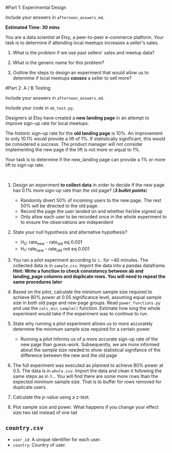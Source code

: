 #Part 1: Experimental Design

Include your answers in ``afternoon_answers.md``.

**Estimated Time: 30 mins**

You are a data scientist at Etsy, a peer-to-peer e-commerce platform.
Your task is to determine if attending local meetups increases a seller's sales.

1. What is the problem if we use past sellers' sales and meetup data?

2. What is the generic name for this problem?

3. Outline the steps to design an experiment that would allow us to
determine if local meetups _**causes**_ a seller to sell more?


#Part 2: A / B Testing

Include your answers in ``afternoon_answers.md``.

Include your code in ``ab_test.py``.

Designers at Etsy have created a **new landing page** in an attempt to
improve sign-up rate for local meetups.

The historic sign-up rate for the **old landing page** is 10%.
An improvement to only 10.1% would provide a lift of 1%.
If statistically significant, this would be considered a success.
The product manager will not consider implementing the new page if
the lift is not more or equal to 1%.

Your task is to determine if the new_landing page can provide a 1% or more
lift to sign-up rate.

<br>

1. Design an experiment **to collect data** in order to decide if the new page
   has 0.1% more sign-up rate than the old page? (**_3 bullet points_**)

    - Randomly divert 50% of incoming users to the new page. The rest 50%
      will be directed to the old page.
    - Record the page the user landed on and whether he/she signed up
    - Only allow each user to be recorded once in the whole experiment to
      to ensure the observations are independent

2. State your null hypothesis and alternative hypothesis?

    - H<sub>0</sub>: rate<sub>new</sub> - rate<sub>old</sub> eq 0.001
    - H<sub>1</sub>: rate<sub>new</sub> - rate<sub>old</sub> not eq 0.001

3. You ran a pilot experiment according to ``1.`` for ~40 minutes. The
   collected data is in ``sample.csv``. Import the data into a pandas
   dataframe. **Hint: Write a function to check consistency between ab and
   landing_page columns and duplicate rows. You will need to repeat the same
   procedures later**

4. Based on the pilot, calculate the minimum sample size required to achieve
   80% power at 0.05 significance level, assuming equal sample size in both
   old page and new page groups. Read ``power_functions.py`` and use the
   ``calc_min_sample()`` function. Estimate how long the whole experiment
   would take if the experiment was to continue to run.

5. State why running a pilot experiment allows us to more accurately
   determine the minimum sample size required for a certain power.

   - Running a pilot informs us of a more accurate sign-up rate of the new
     page than guess-work. Subsequently, we are more informed about the sample
     size needed to show statistical signifance of the difference between
     the new and the old page

6. The full experiment was executed as planned to achieve 80% power at 0.5. The
   data is in ``whole.csv``. Import the data and clean it following the same
   steps as in ``3.``.
   You will find there are some more rows than the expected minimum sample
   size. That is to buffer for rows removed for duplicate users.

7. Calculate the p-value using a z-test.


7. Plot sample size and power. What happens if you change your effect size
two tail instead of one tail



## `country.csv`
* `user_id`: A unique identifier for each user.
* `country`: Country of user.
